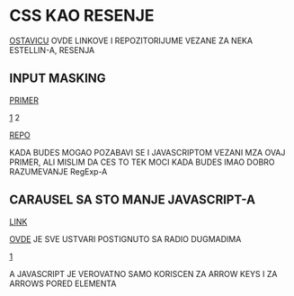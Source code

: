 # CSS KAO RESENJE

[OSTAVICU](https://estelle.github.io/cssmastery/other/#slide20) OVDE LINKOVE I REPOZITORIJUME VEZANE ZA NEKA ESTELLIN-A, RESENJA

## INPUT MASKING

[PRIMER](https://estelle.github.io/cssmastery/other/#slide21)

[1](http://estelle.github.io/input-masking/indexcss.html) 2

[REPO](https://github.com/estelle/input-masking/)

KADA BUDES MOGAO POZABAVI SE I JAVASCRIPTOM VEZANI MZA OVAJ PRIMER, ALI MISLIM DA CES TO TEK MOCI KADA BUDES IMAO DOBRO RAZUMEVANJE RegExp-A

## CARAUSEL SA STO MANJE JAVASCRIPT-A

[LINK](https://estelle.github.io/cssmastery/other/#slide23)

[OVDE](https://estelle.github.io/cssmastery/other/#slide23) JE SVE USTVARI POSTIGNUTO SA RADIO DUGMADIMA

[1](http://estelle.github.io/merry-go-round/)

A JAVASCRIPT JE VEROVATNO SAMO KORISCEN ZA ARROW KEYS I ZA ARROWS PORED ELEMENTA